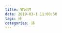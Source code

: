 ```yaml
---
title: 雾起时
date: 2019-03-1 11:00:50
tags: 诗
categories: 诗
---
```

<img src="/chimage/wqs1.png"  alt="" />
<img src="/chimage/wqs2.png"  alt="" />